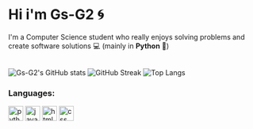 # Hi i'm Gs-G2 🌀

I'm a Computer Science student who really enjoys solving problems and create software solutions :computer: (mainly in **Python** :snake:)  
<br>

![Gs-G2's GitHub stats](https://github-readme-stats.vercel.app/api?username=Gs-G2&show_icons=true&theme=vue-dark&hide_border=true&count_private=true&card_width=494px)
![GitHub Streak](https://github-readme-streak-stats.herokuapp.com?user=Gs-G2&theme=vue-dark&hide_border=true&border_radius=5)
![Top Langs](https://github-readme-stats.vercel.app/api/top-langs/?username=Gs-G2&layout=compact&show_icons=true&theme=vue-dark&hide_border=true&card_width=494px)

### **Languages:**

<div align="left">
<img height="30" alt="python" src="https://cdn.discordapp.com/attachments/754089471670091800/1074155874672726127/Group_4_1.png">
<img height="30" alt="javascript" src="https://cdn.discordapp.com/attachments/754089471670091800/1074155874467196968/Group_5_1.png">
<img height="30" alt="html5" src="https://cdn.discordapp.com/attachments/754089471670091800/1074155874047774720/Group_7_1.png">
<img height="30" alt="css" src="https://cdn.discordapp.com/attachments/754089471670091800/1074155873804496987/Group_11_1.png">
</div>
